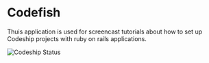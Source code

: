 Codefish
======================

Thuis application is used for screencast tutorials about how to set up Codeship projects with ruby on rails applications.

![Codeship Status](https://www.codeship.io/projects/697dd730-bbea-0131-cbac-2e5923cffc57/status)
